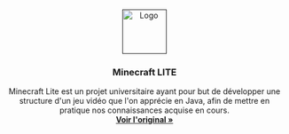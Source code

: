 
<br />
<p align="center">
  <a href="">
    <img src="https://images-wixmp-ed30a86b8c4ca887773594c2.wixmp.com/i/977e8c4f-1c99-46cd-b070-10cd97086c08/d36qrs5-017c3744-8c94-4d47-9633-d85b991bf2f7.png" alt="Logo" width="80" height="80">
  </a>

  <h3 align="center">Minecraft LITE</h3>

  <p align="center">
    Minecraft Lite est un projet universitaire ayant pour but de développer une structure d'un jeu vidéo que l'on apprécie en Java, afin de mettre en 
    pratique nos connaissances acquise en cours.
    <br />
    <a href="https://www.minecraft.net/fr-fr"><strong>Voir l'original »</strong></a>

  </p>
